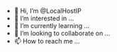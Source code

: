- 👋 Hi, I’m @LocalHostIP
- 👀 I’m interested in ...
- 🌱 I’m currently learning ...
- 💞️ I’m looking to collaborate on ...
- 📫 How to reach me ...

<!---
LocalHostIP/LocalHostIP is a ✨ special ✨ repository because its `README.md` (this file) appears on your GitHub profile.
You can click the Preview link to take a look at your changes.
--->
